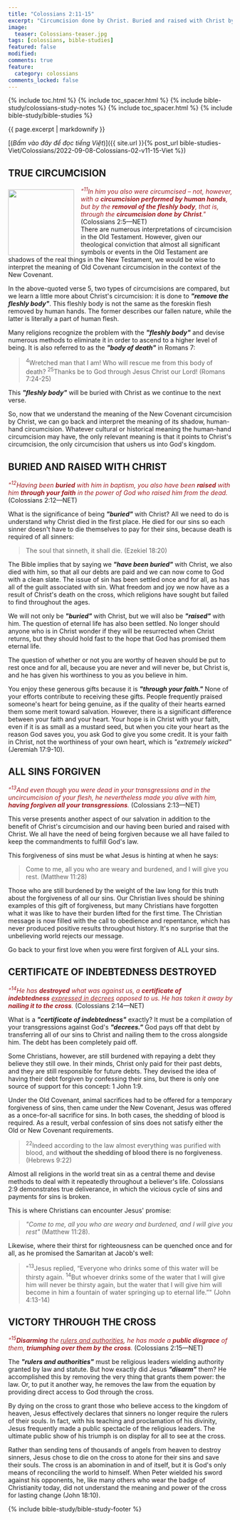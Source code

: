 ```yaml
---
title: "Colossians 2:11-15"
excerpt: "Circumcision done by Christ. Buried and raised with Christ by faith. All your transgressions forgiven. Certificate of indebtedness destroyed. Triumphant through the cross."
image:
  teaser: Colossians-teaser.jpg
tags: [colossians, bible-studies]
featured: false
modified:
comments: true
feature:
  category: colossians
comments_locked: false
---
```


{% include toc.html %}
{% include toc_spacer.html %}
{% include bible-study/colossians-study-notes %}
{% include toc_spacer.html %}
{% include bible-study/bible-studies %}

{{ page.excerpt | markdownify }}

[(<em>Bấm vào đây để đọc tiếng Việt</em>)]({{ site.url }}{% post_url bible-studies-Viet/Colossians/2022-09-08-Colossians-02-v11-15-Viet %})

## TRUE CIRCUMCISION
<div>
<p>
<img alt src="http://vacsf.org/assets/images/Colossians-teaser.jpg" style="border: 0px none; margin: 7px 15px 0px 0px; max-width: 100%; height: 148px; padding: 0px; float: left;">
<span style="color: rgb(159, 29, 33);"><i>"<sup>11</sup>In him you also were circumcised – not, however, with a <strong>circumcision performed by human hands</strong>, but by the <strong>removal of the fleshly body</strong>, that is, through the <strong>circumcision done by Christ</strong>."</i></span> (Colossians 2:5—NET)<br />
There are numerous interpretations of circumcision in the Old Testament. However, given our theological conviction that almost all significant symbols or events in the Old Testament are shadows of the real things in the New Testament, we would be wise to interpret the meaning of Old Covenant circumcision in the context of the New Covenant.
</p>
</div>


In the above-quoted verse 5, two types of circumcisions are compared, but we learn a little more about Christ's circumcision: it is done to ***"remove the fleshly body"***. This fleshly body is not the same as the foreskin flesh removed by human hands. The former describes our fallen nature, while the latter is literally a part of human flesh. 

Many religions recognize the problem with the ***"fleshly body"*** and devise numerous methods to eliminate it in order to ascend to a higher level of being. It is also referred to as the ***"body of death"*** in Romans 7:

> <sup>4</sup>Wretched man that I am! Who will rescue me from this body of death? <sup>25</sup>Thanks be to God through Jesus Christ our Lord! (Romans 7:24-25)

This ***"fleshly body"*** will be buried with Christ as we continue to the next verse.

So, now that we understand the meaning of the New Covenant circumcision by Christ, we can go back and interpret the meaning of its shadow, human-hand circumcision. Whatever cultural or historical meaning the human-hand circumcision may have, the only relevant meaning is that it points to Christ's circumcision, the only circumcision that ushers us into God's kingdom.

## BURIED AND RAISED WITH CHRIST

<span style="color: rgb(159, 29, 33);">
<i>"<sup>12</sup>Having been <strong>buried</strong> with him in
baptism, you also have been <strong>raised</strong> with him <strong>through your faith</strong> in the
power of God who raised him from
the dead.  </i></span> (Colossians 2:12—NET)

What is the significance of being ***"buried"*** with Christ? All we need to do is understand why Christ died in the first place. He died for our sins so each sinner doesn't have to die themselves to pay for their sins, because death is required of all sinners:

> The soul that sinneth, it shall die. (Ezekiel 18:20)

The Bible implies that by saying we ***"have been buried"*** with Christ, we also died with him, so that all our debts are paid and we can now come to God with a clean slate. The issue of sin has been settled once and for all, as has all of the guilt associated with sin. What freedom and joy we now have as a result of Christ's death on the cross, which religions have sought but failed to find throughout the ages.

We will not only be ***"buried"*** with Christ, but we will also be ***"raised"*** with him. The question of eternal life has also been settled. No longer should anyone who is in Christ wonder if they will be resurrected when Christ returns, but they should hold fast to the hope that God has promised them eternal life.

The question of whether or not you are worthy of heaven should be put to rest once and for all, because you are never and will never be, but Christ is, and he has given his worthiness to you as you believe in him.

You enjoy these generous gifts because it is ***"through  your faith."***  None of your efforts contribute to receiving these gifts. People frequently praised someone's heart for being genuine, as if the quality of their hearts earned them some merit toward salvation. However, there is a significant difference between your faith and your heart. Your hope is in Christ with your faith, even if it is as small as a mustard seed, but when you cite your heart as the reason God saves you, you ask God to give you some credit. It is your faith in Christ, not the worthiness of your own heart, which is *"extremely wicked"* (Jeremiah 17:9-10).

## ALL SINS FORGIVEN

<span style="color: rgb(159, 29, 33);">
<i>"<sup>13</sup>And even though you were dead
in your transgressions and in the
uncircumcision of your flesh, he
nevertheless made you alive with
him, <strong>having forgiven all your
transgressions</strong>.  </i></span> (Colossians 2:13—NET)

This verse presents another aspect of our salvation in addition to the benefit of Christ's circumcision and our having been buried and raised with Christ. We all have the need of being forgiven because we all have failed to keep the commandments to fulfill God's law.

This forgiveness of sins must be what Jesus is hinting at when he says:

> Come to me, all you who are weary and burdened, and I will give you rest. (Matthew 11:28)

Those who are still burdened by the weight of the law long for this truth about the forgiveness of all our sins. Our Christian lives should be shining examples of this gift of forgiveness, but many Christians have forgotten what it was like to have their burden lifted for the first time. The Christian message is now filled with the call to obedience and repentance, which has never produced positive results throughout history. It's no surprise that the unbelieving world rejects our message.

Go back to your first love when you were first forgiven of ALL your sins.

## CERTIFICATE OF INDEBTEDNESS DESTROYED

<span style="color: rgb(159, 29, 33);">
<i>"<sup>14</sup>He has <strong>destroyed</strong> what was
against us, a <strong>certificate of
indebtedness</strong> <u>expressed in decrees</u>
opposed to us. He has taken it away
by <strong>nailing it to the cross</strong>.  </i></span> (Colossians 2:14—NET) 

What is a ***"certificate of indebtedness"*** exactly? It must be a compilation of your transgressions against God's ***"decrees."***  God pays off that debt by transferring all of our sins to Christ and nailing them to the cross alongside him. The debt has been completely paid off.

Some Christians, however, are still burdened with repaying a debt they believe they still owe. In their minds, Christ only paid for their past debts, and they are still responsible for future debts. They devised the idea of having their debt forgiven by confessing their sins, but there is only one source of support for this concept: 1 John 1:9.

Under the Old Covenant, animal sacrifices had to be offered for a temporary forgiveness of sins, then came under the New Covenant, Jesus was offered as a once-for-all sacrifice for sins. In both cases, the shedding of blood is required. As a result, verbal confession of sins does not satisfy either the Old or New Covenant requirements.

> <sup>22</sup>Indeed according to the law almost everything was purified with blood, and <strong>without the shedding of blood there is no forgiveness</strong>. (Hebrews 9:22)

Almost all religions in the world treat sin as a central theme and devise methods to deal with it repeatedly throughout a believer's life. Colossians 2:9 demonstrates true deliverance, in which the vicious cycle of sins and payments for sins is broken.

This is where Christians can encounter Jesus' promise:

>  *"Come to me, all you who are weary and burdened, and I will give you rest"* (Matthew 11:28). 

Likewise, where their thirst for righteousness can be quenched once and for all, as he promised the Samaritan at Jacob's well:

> "<sup>13</sup>Jesus replied, “Everyone who drinks some of this water will be thirsty again. <sup>14</sup>But whoever drinks some of the water that I will give him will never be thirsty again, but the water that I will give him will become in him a fountain of water springing up to eternal life.”" (John 4:13-14)

## VICTORY THROUGH THE CROSS

<span style="color: rgb(159, 29, 33);">
<i>"<sup>15</sup><strong>Disarming</strong> the <u>rulers and
authorities</u>, he has made a <strong>public disgrace</strong> of them, <strong>triumphing over
them by the cross</strong>.  </i></span> (Colossians 2:15—NET) 

The ***"rulers and authorities"*** must be religious leaders wielding authority granted by law and statute. But how exactly did Jesus ***"disarm"*** them? He accomplished this by removing the very thing that grants them power: the law. Or, to put it another way, he removes the law from the equation by providing direct access to God through the cross.

By dying on the cross to grant those who believe access to the kingdom of heaven, Jesus effectively declares that sinners no longer require the rulers of their souls. In fact, with his teaching and proclamation of his divinity, Jesus frequently made a public spectacle of the religious leaders. The ultimate public show of his triumph is on display for all to see at the cross.

Rather than sending tens of thousands of angels from heaven to destroy sinners, Jesus chose to die on the cross to atone for their sins and save their souls. The cross is an abomination in and of itself, but it is God's only means of reconciling the world to himself. When Peter wielded his sword against his opponents, he, like many others who wear the badge of Christianity today, did not understand the meaning and power of the cross for lasting change (John 18:10).

{% include bible-study/bible-study-footer %}

